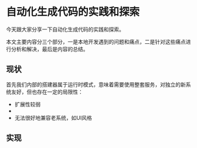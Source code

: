 # 自动化生成代码的实践和探索

今天跟大家分享一下自动化生成代码的实践和探索。

本文主要内容分三个部分，一是本地开发遇到的问题和痛点，二是针对这些痛点进行分析和解决，最后是内容的总结。

## 现状


首先我们内部的搭建器属于运行时模式，意味着需要使用整套服务，对独立的新系统友好，但也存在一定的局限性：
- 扩展性较弱
- 
- 无法很好地兼容老系统，如UI风格


## 实现
